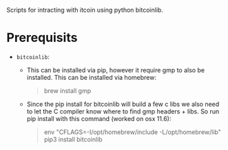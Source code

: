 Scripts for intracting with itcoin using python bitcoinlib.

# Prerequisits

* `bitcoinlib`:

  * This can be installed via pip, however it require gmp to also be installed. This can be installed via homebrew:

    > brew install gmp

  * Since the pip install for bitcoinlib will build a few c libs we also need to let the C compiler know where to find gmp headers + libs. So run pip install with this command (worked on osx 11.6):

    > env "CFLAGS=-I/opt/homebrew/include -L/opt/homebrew/lib"  pip3 install bitcoinlib
